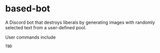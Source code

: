 # based-bot
A Discord bot that destroys liberals by generating images with randomly selected text from a user-defined pool.

User commands include
```
TBD
```
